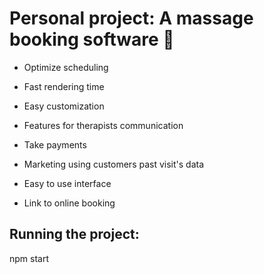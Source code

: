 # Personal project: A massage booking software 💆

- Optimize scheduling

- Fast rendering time

- Easy customization

- Features for therapists communication

- Take payments

- Marketing using customers past visit's data

- Easy to use interface

- Link to online booking 


## Running the project:

npm start

